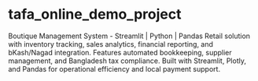 # tafa_online_demo_project
Boutique Management System - Streamlit | Python | Pandas Retail solution with inventory tracking, sales analytics, financial reporting, and bKash/Nagad integration. Features automated bookkeeping, supplier management, and Bangladesh tax compliance. Built with Streamlit, Plotly, and Pandas for operational efficiency and local payment support.
